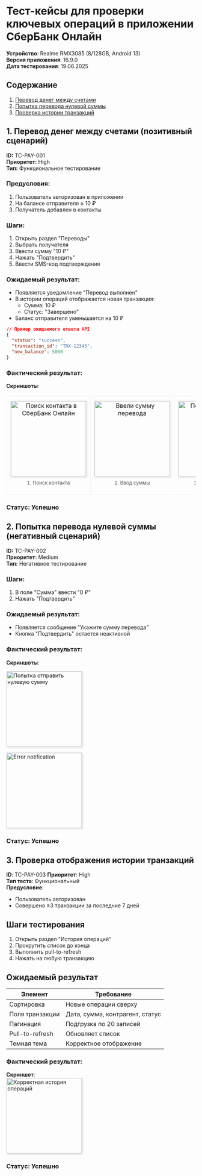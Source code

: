 # Тест-кейсы для проверки ключевых операций в приложении СберБанк Онлайн

**Устройство**: Realme RMX3085 (8/128GB, Android 13)  
**Версия приложения**: 16.9.0  
**Дата тестирования**: 19.06.2025

## Содержание
1. [Перевод денег между счетами](#1-перевод-денег-между-счетами-позитивный-сценарий)
2. [Попытка перевода нулевой суммы](#2-попытка-перевода-нулевой-суммы-негативный-сценарий)
3. [Проверка истории транзакций](#3-проверка-отображения-истории-транзакций)

## 1. Перевод денег между счетами (позитивный сценарий)
**ID:** TC-PAY-001  
**Приоритет:** High  
**Тип:** Функциональное тестирование

### Предусловия:
1. Пользователь авторизован в приложении
2. На балансе отправителя ≥ 10 ₽
3. Получатель добавлен в контакты

### Шаги:
1. Открыть раздел "Переводы"
2. Выбрать получателя
3. Ввести сумму "10 ₽"
4. Нажать "Подтвердить"
5. Ввести SMS-код подтверждения

### Ожидаемый результат:
- Появляется уведомление "Перевод выполнен"
- В истории операций отображается новая транзакция:
  - Сумма: 10 ₽
  - Статус: "Завершено"
- Баланс отправителя уменьшается на 10 ₽

```json
// Пример ожидаемого ответа API
{
  "status": "success",
  "transaction_id": "TRX-12345",
  "new_balance": 5000
}
```
### Фактический результат: 


**Скриншоты**:  
<!-- [<img src="screenshots/find_contact.png" width="200" style="border: 1px solid #eee; box-shadow: 2px 2px 5px rgba(0,0,0,0.1)" alt="Поиск контакта в СберБанк Онлайн"/>](screenshots/fullsize/find_contact.png)


[<img src="screenshots/enter_amount.png" width="200" style="border: 1px solid #eee; box-shadow: 2px 2px 5px rgba(0,0,0,0.1)" alt="Ввели сумму перевода"/>](screenshots/fullsize/enter_amount.png)



[<img src="screenshots/money_transfer.png" width="200" style="border: 1px solid #eee; box-shadow: 2px 2px 5px rgba(0,0,0,0.1)" alt="Перевод совершен успешно"/>](screenshots/fullsize/money_transfer.png)



[<img src="screenshots/history_of_money_transfers.png" width="200" style="border: 1px solid #eee; box-shadow: 2px 2px 5px rgba(0,0,0,0.1)" alt="Проверили историю операций"/>](screenshots/fullsize/history_of_money_transfers.png) -->

<table style="width: 100%; border-collapse: collapse; margin: 20px 0;">
  <tr style="text-align: center;">
    <td style="padding: 10px; border: 1px solid #f0f0f0; vertical-align: top;">
      <a href="screenshots/fullsize/find_contact.png">
        <img src="screenshots/find_contact.png" width="200" style="border: 1px solid #eee; box-shadow: 2px 2px 5px rgba(0,0,0,0.1); max-width: 100%; height: auto;" alt="Поиск контакта в СберБанк Онлайн">
      </a>
      <p style="margin-top: 8px; font-size: 13px; color: #555;">1. Поиск контакта</p>
    </td>
    <td style="padding: 10px; border: 1px solid #f0f0f0; vertical-align: top;">
      <a href="screenshots/fullsize/enter_amount.png">
        <img src="screenshots/enter_amount.png" width="200" style="border: 1px solid #eee; box-shadow: 2px 2px 5px rgba(0,0,0,0.1); max-width: 100%; height: auto;" alt="Ввели сумму перевода">
      </a>
      <p style="margin-top: 8px; font-size: 13px; color: #555;">2. Ввод суммы</p>
    </td>
    <td style="padding: 10px; border: 1px solid #f0f0f0; vertical-align: top;">
      <a href="screenshots/fullsize/money_transfer.png">
        <img src="screenshots/money_transfer.png" width="200" style="border: 1px solid #eee; box-shadow: 2px 2px 5px rgba(0,0,0,0.1); max-width: 100%; height: auto;" alt="Перевод совершен успешно">
      </a>
      <p style="margin-top: 8px; font-size: 13px; color: #555;">3. Подтверждение</p>
    </td>
    <td style="padding: 10px; border: 1px solid #f0f0f0; vertical-align: top;">
      <a href="screenshots/fullsize/history_of_money_transfers.png">
        <img src="screenshots/history_of_money_transfers.png" width="200" style="border: 1px solid #eee; box-shadow: 2px 2px 5px rgba(0,0,0,0.1); max-width: 100%; height: auto;" alt="Проверили историю операций">
      </a>
      <p style="margin-top: 8px; font-size: 13px; color: #555;">4. История операций</p>
    </td>
  </tr>
</table>


### Статус: Успешно 


## 2. Попытка перевода нулевой суммы (негативный сценарий)
**ID:** TC-PAY-002  
**Приоритет:** Medium  
**Тип:** Негативное тестирование

### Шаги:
1. В поле "Сумма" ввести "0 ₽"
2. Нажать "Подтвердить"

### Ожидаемый результат:
- Появляется сообщение "Укажите сумму перевода"
- Кнопка "Подтвердить" остается неактивной

### Фактический результат: 

**Скриншоты**:  



[<img src="screenshots/send_zero.png" width="200" style="border: 1px solid #eee; box-shadow: 2px 2px 5px rgba(0,0,0,0.1)" alt="Попытка отправить нулевую сумму"/>](screenshots/fullsize/send_zero.png)

[<img src="screenshots/fail_send_zero.png" width="200" style="border: 1px solid #eee; box-shadow: 2px 2px 5px rgba(0,0,0,0.1)" alt="Error notification"/>](screenshots/fullsize/fail_send_zero.png)


### Статус: Успешно 


## 3. Проверка отображения истории транзакций

**ID**: TC-PAY-003 
**Приоритет**: High  
**Тип теста**: Функциональный  
**Предусловие**: 
- Пользователь авторизован
- Совершено ≥3 транзакции за последние 7 дней

## Шаги тестирования
1. Открыть раздел "История операций"
2. Прокрутить список до конца
3. Выполнить pull-to-refresh
4. Нажать на любую транзакцию

## Ожидаемый результат
| Элемент               | Требование                      |
|-----------------------|---------------------------------|
| Сортировка            | Новые операции сверху           |
| Поля транзакции       | Дата, сумма, контрагент, статус |
| Пагинация             | Подгрузка по 20 записей         |
| Pull-to-refresh       | Обновляет список                |
| Темная тема           | Корректное отображение          |

### Фактический результат: 

**Скриншот**:  
[<img src="screenshots/history.png" width="200" style="border: 1px solid #eee; box-shadow: 2px 2px 5px rgba(0,0,0,0.1)" alt="Корректная история операций"/>](screenshots/fullsize/history.png)

### Статус: Успешно 
